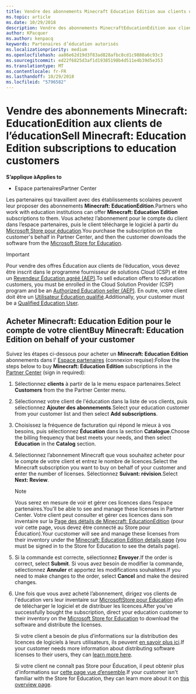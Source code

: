 ```yaml
---
title: Vendre des abonnements Minecraft Education Edition aux clients de l’éducation
ms.topic: article
ms.date: 10/29/2018
description: Vendre des abonnements MinecraftEducationEdition aux clients qualifiés dans le domaine de l’éducation.
author: KPacquer
ms.author: kenpacq
keywords: Partenaires d’éducation autorisés
ms.localizationpriority: medium
ms.openlocfilehash: aa86e62d19d3f83ad828afbc8cd1c9880a6c93c3
ms.sourcegitcommit: ed22f6825d3af1d19385198b4d511e4b39d5e353
ms.translationtype: MT
ms.contentlocale: fr-FR
ms.lasthandoff: 10/29/2018
ms.locfileid: "5796582"
---
```

# <a name="sell-minecraft-education-edition-subscriptions-to-education-customers"></a><span data-ttu-id="54641-104">Vendre des abonnements Minecraft: EducationEdition aux clients de l’éducation</span><span class="sxs-lookup"><span data-stu-id="54641-104">Sell Minecraft: Education Edition subscriptions to education customers</span></span>

**<span data-ttu-id="54641-105">S’applique à</span><span class="sxs-lookup"><span data-stu-id="54641-105">Applies to</span></span>**

-  <span data-ttu-id="54641-106">Espace partenaires</span><span class="sxs-lookup"><span data-stu-id="54641-106">Partner Center</span></span>

<span data-ttu-id="54641-107">Les partenaires qui travaillent avec des établissements scolaires peuvent leur proposer des abonnements **Minecraft: EducationEdition**.</span><span class="sxs-lookup"><span data-stu-id="54641-107">Partners who work with education institutions can offer **Minecraft: Education Edition** subscriptions to them.</span></span> <span data-ttu-id="54641-108">Vous achetez l’abonnement pour le compte du client dans l’espace partenaires, puis le client télécharge le logiciel à partir du [Microsoft Store pour éducation](https://educationstore.microsoft.com).</span><span class="sxs-lookup"><span data-stu-id="54641-108">You purchase the subscription on the customer's behalf in Partner Center, and then the customer downloads the software from the [Microsoft Store for Education](https://educationstore.microsoft.com).</span></span> 

>[!IMPORTANT]
><span data-ttu-id="54641-109">Pour vendre des offres Éducation aux clients de l’éducation, vous devez être inscrit dans le programme fournisseur de solutions Cloud (CSP) et être un [Revendeur Éducation agréé (AEP)](https://www.mepn.com).</span><span class="sxs-lookup"><span data-stu-id="54641-109">To sell education offers to education customers, you must be enrolled in the Cloud Solution Provider (CSP) program and be an [Authorized Education seller (AEP)](https://www.mepn.com).</span></span> <span data-ttu-id="54641-110">En outre, votre client doit être un [Utilisateur Éducation qualifié](http://www.microsoftvolumelicensing.com/DocumentSearch.aspx?Mode=3&DocumentTypeId=7).</span><span class="sxs-lookup"><span data-stu-id="54641-110">Additionally, your customer must be a [Qualified Education User](http://www.microsoftvolumelicensing.com/DocumentSearch.aspx?Mode=3&DocumentTypeId=7).</span></span>  

 
## <a name="buy-minecraft-education-edition-on-behalf-of-your-customer"></a><span data-ttu-id="54641-111">Acheter **Minecraft: Education Edition** pour le compte de votre client</span><span class="sxs-lookup"><span data-stu-id="54641-111">Buy **Minecraft: Education Edition** on behalf of your customer</span></span>

<span data-ttu-id="54641-112">Suivez les étapes ci-dessous pour acheter un **Minecraft: Education Edition** abonnements dans l' [Espace partenaires](https://partnercenter.microsoft.com/pcv/dashboard/overview
) (connexion requise):</span><span class="sxs-lookup"><span data-stu-id="54641-112">Follow the steps below to buy **Minecraft: Education Edition** subscriptions in the [Partner Center](https://partnercenter.microsoft.com/pcv/dashboard/overview
) (sign in required):</span></span>

  1.  <span data-ttu-id="54641-113">Sélectionnez **clients** à partir de la le menu espace partenaires.</span><span class="sxs-lookup"><span data-stu-id="54641-113">Select **Customers** from the the Partner Center menu.</span></span>
  
  2.  <span data-ttu-id="54641-114">Sélectionnez votre client de l'éducation dans la liste de vos clients, puis sélectionnez **Ajouter des abonnements**.</span><span class="sxs-lookup"><span data-stu-id="54641-114">Select your education customer from your customer list and then select **Add subscriptions**.</span></span>
  
  3.  <span data-ttu-id="54641-115">Choisissez la fréquence de facturation qui répond le mieux à vos besoins, puis sélectionnez **Éducation** dans la section **Catalogue**.</span><span class="sxs-lookup"><span data-stu-id="54641-115">Choose the billing frequency that best meets your needs, and then select **Education** in the **Catalog** section.</span></span>

  4.  <span data-ttu-id="54641-116">Sélectionnez l’abonnement Minecraft que vous souhaitez acheter pour le compte de votre client et entrez le nombre de licences.</span><span class="sxs-lookup"><span data-stu-id="54641-116">Select the Minecraft subscription you want to buy on behalf of your customer and enter the number of licenses.</span></span> <span data-ttu-id="54641-117">Sélectionnez **Suivant: révision**.</span><span class="sxs-lookup"><span data-stu-id="54641-117">Select **Next: Review**.</span></span>

      >[!NOTE]
      ><span data-ttu-id="54641-118">Vous serez en mesure de voir et gérer ces licences dans l’espace partenaires.</span><span class="sxs-lookup"><span data-stu-id="54641-118">You'll be able to see and manage these licenses in Partner Center.</span></span> <span data-ttu-id="54641-119">Votre client peut consulter et gérer ces licences dans son inventaire sur la [Page des détails de Minecraft: EducationEdition](https://educationstore.microsoft.com/en-us/store/details/minecraft-education-edition/9nblggh4r2r6) (pour voir cette page, vous devez être connecté au Store pour Éducation).</span><span class="sxs-lookup"><span data-stu-id="54641-119">Your cucstomer will see and manage these licenses from their inventory under the [Minecraft: Education Edition details page](https://educationstore.microsoft.com/en-us/store/details/minecraft-education-edition/9nblggh4r2r6) (you must be signed in to the Store for Education to see the details page).</span></span> 

  5.  <span data-ttu-id="54641-120">Si la commande est correcte, sélectionnez **Envoyer**.</span><span class="sxs-lookup"><span data-stu-id="54641-120">If the order is correct, select **Submit**.</span></span> <span data-ttu-id="54641-121">Si vous avez besoin de modifier la commande, sélectionnez **Annuler** et apportez les modifications souhaitées.</span><span class="sxs-lookup"><span data-stu-id="54641-121">If you need to make changes to the order, select **Cancel** and make the desired changes.</span></span>   

  6.  <span data-ttu-id="54641-122">Une fois que vous avez acheté l’abonnement, dirigez vos clients de l'éducation vers leur inventaire sur [MicrosoftStore pour Éducation](https://educationstore.microsoft.com) afin de télécharger le logiciel et de distribuer les licences.</span><span class="sxs-lookup"><span data-stu-id="54641-122">After you've successfully bought the subscription, direct your education customer to their inventory on the [Microsoft Store for Education](https://educationstore.microsoft.com) to download the software and distribute the licenses.</span></span>

      <span data-ttu-id="54641-123">Si votre client a besoin de plus d’informations sur la distribution des licences de logiciels à leurs utilisateurs, ils peuvent [en savoir plus ici](https://docs.microsoft.com/education/windows/school-get-minecraft#distribute-minecraft).</span><span class="sxs-lookup"><span data-stu-id="54641-123">If your customer needs more information about distributing software licenses to their users, they can [learn more here](https://docs.microsoft.com/education/windows/school-get-minecraft#distribute-minecraft).</span></span>  
  
      <span data-ttu-id="54641-124">Si votre client ne connaît pas Store pour Éducation, il peut obtenir plus d'informations sur [cette page vue d’ensemble](https://docs.microsoft.com/microsoft-store/windows-store-for-business-overview).</span><span class="sxs-lookup"><span data-stu-id="54641-124">If your customer isn't familiar with the Store for Education, they can learn more about it on [this overview page](https://docs.microsoft.com/microsoft-store/windows-store-for-business-overview).</span></span>  

      

